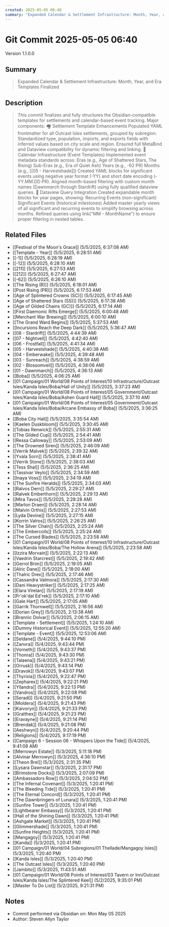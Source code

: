 ```yaml
---
created: 2025-05-05 06:40
summary: "Expanded Calendar & Settlement Infrastructure: Month, Year, and Era Templates Finalized"
---
```


# Git Commit 2025-05-05 06:40

Version 1.1.0.0

## Summary
> Expanded Calendar & Settlement Infrastructure: Month, Year, and Era Templates Finalized

## Description
> This commit finalizes and fully structures the Obsidian-compatible templates for settlements and calendar-based event tracking. Major components:  🏘 Settlement Template Enhancements Populated YAML frontmatter for all Outcast Isles settlements, grouped by subregion.  Standardized type, population, imports, and exports fields with inferred values based on city scale and region.  Ensured full MetaBind and Dataview compatibility for dynamic filtering and linking.  📅 Calendar Infrastructure (Event Templates) Implemented event metadata standards across:  Eras (e.g., Age of Shattered Stars, The Rising)  Sub-Eras (e.g., Era of Quiet Ash)  Years (e.g., -62 PR)  Months (e.g., [[05 - Harvestshade]])  Created YAML blocks for significant events using negative year format (-YY) and short date encoding (-YY.MM.DD PR).  Aligned month-based filtering with custom month names (Dawnmarch through Stardrift) using fully qualified dataview queries.  🧾 Dataview Query Integration Created expandable month blocks for year pages, showing:  Recurring Events (non-significant)  Significant Events (historical milestones)  Added master yearly views of all significant and recurring events to simplify browsing across months.  Refined queries using link("MM - MonthName") to ensure proper filtering in nested tables.

## Related Files
- [[Festival of the Moon's Grace]] (5/5/2025, 6:37:08 AM)
- [[Template - Year]] (5/5/2025, 6:28:51 AM)
- [[-1]] (5/5/2025, 6:28:19 AM)
- [[-12]] (5/5/2025, 6:28:10 AM)
- [[211]] (5/5/2025, 6:27:53 AM)
- [[212]] (5/5/2025, 6:27:47 AM)
- [[-62]] (5/5/2025, 6:26:10 AM)
- [[The Rising (R)]] (5/5/2025, 6:18:01 AM)
- [[Post Rising (PR)]] (5/5/2025, 6:17:53 AM)
- [[Age of Splintered Crowns (SC)]] (5/5/2025, 6:17:45 AM)
- [[Age of Shattered Stars (SS)]] (5/5/2025, 6:17:38 AM)
- [[Age of Gilded Chains (GC)]] (5/5/2025, 6:17:14 AM)
- [[First Daemonic Rifts Emerge]] (5/5/2025, 6:00:48 AM)
- [[Merchant War Brewing]] (5/5/2025, 6:00:10 AM)
- [[The Grand Ward Begins]] (5/5/2025, 5:37:53 AM)
- [[Incursions Reach the Deep Dark]] (5/5/2025, 5:36:47 AM)
- [[08 - Stardrift]] (5/5/2025, 4:44:39 AM)
- [[07 - Nightveil]] (5/5/2025, 4:42:40 AM)
- [[06 - Frostfall]] (5/5/2025, 4:41:34 AM)
- [[05 - Harvestshade]] (5/5/2025, 4:40:38 AM)
- [[04 - Emberwake]] (5/5/2025, 4:39:48 AM)
- [[03 - Sunreach]] (5/5/2025, 4:38:59 AM)
- [[02 - Blossomveil]] (5/5/2025, 4:38:06 AM)
- [[01 - Dawnmarch]] (5/5/2025, 4:36:13 AM)
- [[Boba]] (5/5/2025, 4:06:25 AM)
- [[01 Campaign/01 World/08 Points of Interest/10 Infrastructure/Outcast Isles/Kanda Isles/Boba/Hall of Unity]] (5/5/2025, 3:37:23 AM)
- [[01 Campaign/01 World/08 Points of Interest/05 Government/Outcast Isles/Kanda Isles/Boba/Ashen Guard Hall]] (5/5/2025, 3:37:10 AM)
- [[01 Campaign/01 World/08 Points of Interest/05 Government/Outcast Isles/Kanda Isles/Boba/Arcane Embassy of Boba]] (5/5/2025, 3:36:25 AM)
- [[Boba City Hall]] (5/5/2025, 3:35:54 AM)
- [[Kaelen Duskbloom]] (5/5/2025, 3:30:45 AM)
- [[Tobias Renwick]] (5/5/2025, 2:55:31 AM)
- [[The Gilded Cup]] (5/5/2025, 2:54:41 AM)
- [[Ressa Calloway]] (5/5/2025, 2:53:09 AM)
- [[The Drowned Siren]] (5/5/2025, 2:46:09 AM)
- [[Verrik Malvek]] (5/5/2025, 2:39:32 AM)
- [[Yvala Sorn]] (5/5/2025, 2:38:41 AM)
- [[Verrik Stone]] (5/5/2025, 2:38:03 AM)
- [[Tess Shal]] (5/5/2025, 2:36:25 AM)
- [[Tassivar Veylo]] (5/5/2025, 2:34:59 AM)
- [[Inaya Voss]] (5/5/2025, 2:34:19 AM)
- [[The Sunfire Heralds]] (5/5/2025, 2:34:03 AM)
- [[Ralvos Dern]] (5/5/2025, 2:29:27 AM)
- [[Ralvek Emberthorn]] (5/5/2025, 2:29:13 AM)
- [[Mira Tavos]] (5/5/2025, 2:28:28 AM)
- [[Marlon Draen]] (5/5/2025, 2:28:14 AM)
- [[Malvin Orthis]] (5/5/2025, 2:27:53 AM)
- [[Lyda Devine]] (5/5/2025, 2:27:15 AM)
- [[Korrin Valros]] (5/5/2025, 2:26:25 AM)
- [[The Silver Chain]] (5/5/2025, 2:25:24 AM)
- [[The Embercoils]] (5/5/2025, 2:25:24 AM)
- [[The Cursed Blades]] (5/5/2025, 2:23:58 AM)
- [[01 Campaign/01 World/08 Points of Interest/10 Infrastructure/Outcast Isles/Kanda Isles/Boba/The Hollow Arena]] (5/5/2025, 2:23:58 AM)
- [[Izzira Morvain]] (5/5/2025, 2:22:13 AM)
- [[Vaedrin Starcrest]] (5/5/2025, 2:19:42 AM)
- [[Gerrol Brim]] (5/5/2025, 2:19:05 AM)
- [[Alric Dane]] (5/5/2025, 2:18:00 AM)
- [[Thalric Drex]] (5/5/2025, 2:17:46 AM)
- [[Cassandra Valmora]] (5/5/2025, 2:17:30 AM)
- [[Dani Heavystriker]] (5/5/2025, 2:17:25 AM)
- [[Elara Virelan]] (5/5/2025, 2:17:19 AM)
- [[Fr'ok'dal Ed'rek]] (5/5/2025, 2:17:10 AM)
- [[Gale Hart]] (5/5/2025, 2:17:05 AM)
- [[Garrik Thornwell]] (5/5/2025, 2:16:56 AM)
- [[Dorian Grey]] (5/5/2025, 2:13:38 AM)
- [[Brannic Dolvar]] (5/5/2025, 2:06:15 AM)
- [[Template - Settlement]] (5/5/2025, 1:24:10 AM)
- [[Dummy Historical Event]] (5/5/2025, 12:55:20 AM)
- [[Template - Event]] (5/5/2025, 12:53:06 AM)
- [[Seldane]] (5/4/2025, 9:44:10 PM)
- [[Zanvra]] (5/4/2025, 9:43:44 PM)
- [[Vorneth]] (5/4/2025, 9:43:37 PM)
- [[Thonra]] (5/4/2025, 9:43:30 PM)
- [[Talaena]] (5/4/2025, 9:43:21 PM)
- [[Orrusk]] (5/4/2025, 9:43:14 PM)
- [[Dravok]] (5/4/2025, 9:43:07 PM)
- [[Thyrixia]] (5/4/2025, 9:22:47 PM)
- [[Zepharex]] (5/4/2025, 9:22:21 PM)
- [[Yllandra]] (5/4/2025, 9:22:13 PM)
- [[Vandros]] (5/4/2025, 9:22:08 PM)
- [[Seradi]] (5/4/2025, 9:21:50 PM)
- [[Moldera]] (5/4/2025, 9:21:43 PM)
- [[Kaivoryn]] (5/4/2025, 9:21:33 PM)
- [[Gralthex]] (5/4/2025, 9:21:23 PM)
- [[Eravayne]] (5/4/2025, 9:21:14 PM)
- [[Brendak]] (5/4/2025, 9:21:08 PM)
- [[Aeshwyn]] (5/4/2025, 9:20:44 PM)
- [[Religions]] (5/4/2025, 9:17:19 PM)
- [[Campaign 6 - Session 06 - Whispers Upon the Tide]] (5/4/2025, 9:41:08 AM)
- [[Merrowyn Estate]] (5/3/2025, 5:11:18 PM)
- [[Alvinar Merrowyn]] (5/3/2025, 4:36:10 PM)
- [[Theon Brel]] (5/3/2025, 2:31:35 PM)
- [[Lysara Dawnstar]] (5/3/2025, 2:31:17 PM)
- [[Brimstone Docks]] (5/3/2025, 2:07:09 PM)
- [[Ambassadors Row]] (5/3/2025, 2:04:52 PM)
- [[The Infernal Covenant]] (5/3/2025, 1:20:41 PM)
- [[The Bleeding Tide]] (5/3/2025, 1:20:41 PM)
- [[The Eternal Concord]] (5/3/2025, 1:20:41 PM)
- [[The Dawnbringers of Lunara]] (5/3/2025, 1:20:41 PM)
- [[Sunfire Tower]] (5/3/2025, 1:20:41 PM)
- [[Lightbearer Embassy]] (5/3/2025, 1:20:41 PM)
- [[Hall of the Shining Dawn]] (5/3/2025, 1:20:41 PM)
- [[Ashgate Market]] (5/3/2025, 1:20:41 PM)
- [[Glimmershade]] (5/3/2025, 1:20:41 PM)
- [[Sunfire Heights]] (5/3/2025, 1:20:41 PM)
- [[Mangagoy]] (5/3/2025, 1:20:41 PM)
- [[Kanda]] (5/3/2025, 1:20:41 PM)
- [[01 Campaign/01 World/04 Subregions/01 Thellade/Mangagoy Isles]] (5/3/2025, 1:20:40 PM)
- [[Kanda Isles]] (5/3/2025, 1:20:40 PM)
- [[The Outcast Isles]] (5/3/2025, 1:20:40 PM)
- [[Jambito]] (5/3/2025, 11:43:51 AM)
- [[01 Campaign/01 World/08 Points of Interest/03 Tavern or Inn/Outcast Isles/Kanda Isles/The Splintered Keel]] (5/2/2025, 9:35:01 PM)
- [[Master To Do List]] (5/2/2025, 9:21:31 PM)

## Notes
- Commit performed via Obsidian on: Mon May 05 2025
- Author: Steven Allyn Taylor

